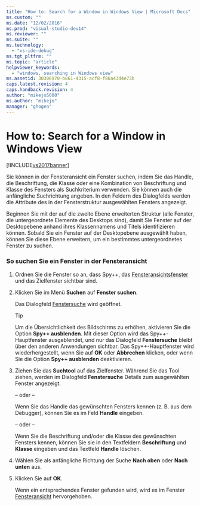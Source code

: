 ```yaml
---
title: "How to: Search for a Window in Windows View | Microsoft Docs"
ms.custom: ""
ms.date: "12/02/2016"
ms.prod: "visual-studio-dev14"
ms.reviewer: ""
ms.suite: ""
ms.technology: 
  - "vs-ide-debug"
ms.tgt_pltfrm: ""
ms.topic: "article"
helpviewer_keywords: 
  - "windows, searching in Windows view"
ms.assetid: 30306970-b861-4315-acf8-f86a43d4e73b
caps.latest.revision: 4
caps.handback.revision: 4
author: "mikejo5000"
ms.author: "mikejo"
manager: "ghogen"
---
```

# How to: Search for a Window in Windows View
[!INCLUDE[vs2017banner](../code-quality/includes/vs2017banner.md)]

Sie können in der Fensteransicht ein Fenster suchen, indem Sie das Handle, die Beschriftung, die Klasse oder eine Kombination von Beschriftung und Klasse des Fensters als Suchkriterium verwenden.  Sie können auch die anfängliche Suchrichtung angeben.  In den Feldern des Dialogfelds werden die Attribute des in der Fensterstruktur ausgewählten Fensters angezeigt.  
  
 Beginnen Sie mit der auf die zweite Ebene erweiterten Struktur \(alle Fenster, die untergeordnete Elemente des Desktops sind\), damit Sie Fenster auf der Desktopebene anhand ihres Klassennamens und Titels identifizieren können.  Sobald Sie ein Fenster auf der Desktopebene ausgewählt haben, können Sie diese Ebene erweitern, um ein bestimmtes untergeordnetes Fenster zu suchen.  
  
### So suchen Sie ein Fenster in der Fensteransicht  
  
1.  Ordnen Sie die Fenster so an, dass Spy\+\+, das [Fensteransichtsfenster](../debugger/windows-view.md) und das Zielfenster sichtbar sind.  
  
2.  Klicken Sie im Menü **Suchen** auf **Fenster suchen**.  
  
     Das Dialogfeld [Fenstersuche](../debugger/window-search-dialog-box.md) wird geöffnet.  
  
    > [!TIP]
    >  Um die Übersichtlichkeit des Bildschirms zu erhöhen, aktivieren Sie die Option **Spy\+\+ ausblenden**.  Mit dieser Option wird das Spy\+\+\-Hauptfenster ausgeblendet, und nur das Dialogfeld **Fenstersuche** bleibt über den anderen Anwendungen sichtbar.  Das Spy\+\+\-Hauptfenster wird wiederhergestellt, wenn Sie auf **OK** oder **Abbrechen** klicken, oder wenn Sie die Option **Spy\+\+ ausblenden** deaktivieren.  
  
3.  Ziehen Sie das **Suchtool** auf das Zielfenster.  Während Sie das Tool ziehen, werden im Dialogfeld **Fenstersuche** Details zum ausgewählten Fenster angezeigt.  
  
     – oder –  
  
     Wenn Sie das Handle das gewünschten Fensters kennen \(z. B. aus dem Debugger\), können Sie es im Feld **Handle** eingeben.  
  
     – oder –  
  
     Wenn Sie die Beschriftung und\/oder die Klasse des gewünschten Fensters kennen, können Sie sie in den Textfeldern **Beschriftung** und **Klasse** eingeben und das Textfeld **Handle** löschen.  
  
4.  Wählen Sie als anfängliche Richtung der Suche **Nach oben** oder **Nach unten** aus.  
  
5.  Klicken Sie auf **OK**.  
  
     Wenn ein entsprechendes Fenster gefunden wird, wird es im Fenster [Fensteransicht](../debugger/windows-view.md) hervorgehoben.